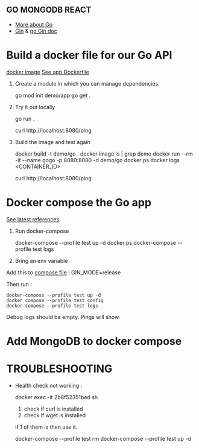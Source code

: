 GO MONGODB REACT
----------------

- [More about Go](https://go.dev/solutions/cloud)
- [Gin](https://pkg.go.dev/github.com/gin-gonic/gin) & [go Gin doc](https://go.dev/doc/tutorial/web-service-gin)


# Build a docker file for our Go API

[docker image](https://hub.docker.com/_/golang)
[See app Dockerfile](app/Dockerfile)

1. Create a module in which you can manage dependencies.

    go mod init demo/app
    go get .

2. Try it out locally

    go run .

    curl http://localhost:8080/ping

3. Build the image and test again

    docker build -t demo/go .
    docker image ls | grep demo
    docker run --rm -it --name gogo -p 8080:8080 -d demo/go
    docker ps
    docker logs <CONTAINER_ID>

    curl http://localhost:8080/ping

# Docker compose the Go app

[See latest references](https://docs.docker.com/compose/compose-file/03-compose-file/)

1. Run docker-compose

    docker-compose --profile test up -d
    docker ps
    docker-compose --profile test logs

2. Bring an env variable

Add this to [compose file](compose.yaml) :
    GIN_MODE=release

Then run :

    docker-compose --profile test up -d
    docker compose --profile test config
    docker-compose --profile test logs

Debug logs should be empty. Pings will show.


# Add MongoDB to docker compose






# TROUBLESHOOTING

- Health check not working :

    docker exec -it 2b8f52351bed sh

    1. check if curl is installed
    2. check if wget is installed

    if 1 of them is then use it.

    docker-compose --profile test rm
    docker-compose --profile test up -d